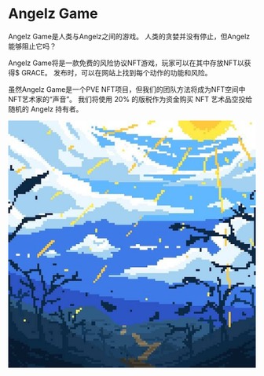 # Angelz Game

Angelz Game是人类与Angelz之间的游戏。 人类的贪婪并没有停止，但Angelz能够阻止它吗？

 Angelz Game将是一款免费的风险协议NFT游戏，玩家可以在其中存放NFT以获得$ GRACE。 发布时，可以在网站上找到每个动作的功能和风险。

虽然Angelz Game是一个PVE NFT项目，但我们的团队方法将成为NFT空间中NFT艺术家的“声音”。 我们将使用 20% 的版税作为资金购买 NFT 艺术品空投给随机的 Angelz 持有者。

![unnamed](unnamed.jpeg)
